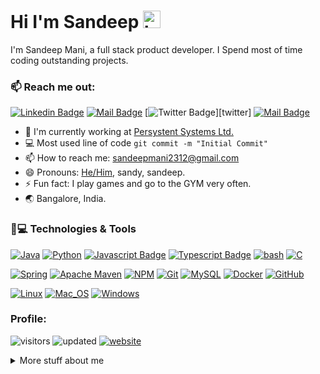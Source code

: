 # Hi I'm Sandeep <img src="https://user-images.githubusercontent.com/1303154/88677602-1635ba80-d120-11ea-84d8-d263ba5fc3c0.gif" width="28px" alt="hi">

I'm Sandeep Mani, a full stack product developer. I Spend most of time coding outstanding projects.

### :mailbox: Reach me out:

[![Linkedin Badge](https://img.shields.io/badge/-@sandeep--mani--kumar--kushwaha-0e76a8?style=plastic&labelColor=0e76a8&logo=linkedin&logoColor=white)][linkedIn] 
[![Mail Badge](https://img.shields.io/badge/-sandeepmani2312@gmail.com-c0392b?style=plastic&labelColor=c0392b&logo=gmail&logoColor=white)][gmail]
[![Twitter Badge](https://img.shields.io/badge/-@sandeep__mani__-1ca0f1?style=plastic&labelColor=1ca0f1&logo=twitter&logoColor=white&link=https://twitter.com/sandeep_mani_)][twitter]
[![Mail Badge](https://img.shields.io/badge/-@sandy__eep__-e84393?style=plastic&labelColor=e84393&logo=instagram&logoColor=white)][insta] 


- 🔭 I'm currently working at [Persystent Systems Ltd.][persistentsystems]
- :computer: Most used line of code `git commit -m "Initial Commit"`
- 📫 How to reach me: sandeepmani2312@gmail.com
- 😄 Pronouns: [He/Him][he-him], sandy, sandeep.
- ⚡ Fun fact: I play games and go to the GYM very often.
- 🌏 Bangalore, India.

### 🚀💻 Technologies & Tools

[![Java](https://img.shields.io/badge/-java-%23ED8B00.svg?style=for-the-badge&labelColor=black&logo=java&logoColor=%23ED8B00)](# "twitter")
[![Python](https://img.shields.io/badge/python-3670A0?style=for-the-badge&labelColor=black&logo=python&logoColor=3670A0)](#)
[![Javascript Badge](https://img.shields.io/badge/-Javascript-F0DB4F?style=for-the-badge&labelColor=black&logo=javascript&logoColor=F0DB4F)](#) 
[![Typescript Badge](https://img.shields.io/badge/-Typescript-007acc?style=for-the-badge&labelColor=black&logo=typescript&logoColor=007acc)](#)
[![bash](https://img.shields.io/badge/-bash-green?style=for-the-badge&labelColor=black&logo=GNU-Bash&logoColor=green)](https://en.wikipedia.org/wiki/Bash_(Unix_shell))
[![C](https://img.shields.io/badge/C-00599C?style=for-the-badge&logo=c&logoColor=white)](#)

[![Spring](https://img.shields.io/badge/spring-%236DB33F.svg?style=for-the-badge&labelColor=black&logo=spring&logoColor=%236DB33F)](#)
[![Apache Maven](https://img.shields.io/badge/Apache%20Maven-C71A36?style=for-the-badge&labelColor=black&logo=Apache%20Maven&logoColor=C71A36)](#)
[![NPM](https://img.shields.io/badge/NPM-red.svg?style=for-the-badge&labelColor=black&logo=npm&logoColor=white)](#)
[![Git](https://img.shields.io/badge/git-%23F05033.svg?style=for-the-badge&labelColor=black&logo=git&logoColor=%23F05033)](#)
[![MySQL](https://img.shields.io/badge/-MySQL-orange?style=for-the-badge&labelColor=black&logo=mysql&logoColor=orange)](#)
[![Docker](https://img.shields.io/badge/-Docker-blue?style=for-the-badge&logo=docker&labelColor=black)](#)
[![GitHub](https://img.shields.io/badge/-GitHub-181717?style=for-the-badge&logo=github)](#)

[![Linux](https://img.shields.io/badge/-Linux-red?style=for-the-badge&labelColor=black&logo=Linux&logoColor=white)](#)
[![Mac_OS](https://img.shields.io/badge/-Mac_OS-999999?style=for-the-badge&labelColor=black&logo=Apple&logoColor=white)](#)
[![Windows](https://img.shields.io/badge/-Windows-blue?style=for-the-badge&labelColor=black&logo=windows&logoColor=white)](#)

### Profile:

![visitors](https://visitor-badge.glitch.me/badge?page_id=Sandeep-Mani.visitor-badge&label=Visitors)
![updated](https://img.shields.io/github/last-commit/sandeep-mani/sandeep-mani?label=Updated&style=flat-square")
[![website](https://img.shields.io/website-up-down-green-red/https/sandeep-mani.github.io)](https://sandeep-mani.github.io "Portfolio")

<details>
<summary>
  More stuff about me
</summary>


I'm a passionate developer, with a demonstrated history of working in the information technology and services industry. But more importantly I'm passionate about technology, and bring ideas from skills and professional experience. Build, test and deploy scalable, highly available and modular software product.


![Sandeep's github stats](https://github-readme-stats.vercel.app/api?username=Sandeep-Mani&count_private=true&theme=tokyonight&hide=contribs,prs)

</details>


[linkedIn]:https://www.linkedin.com/in/sandeep-mani-kumar-kushwaha/ "LinkedIn"
[gmail]:mailto:sandeepmani2312@gmail.com "Gmail"
[twitter]:https://twitter.com/sandeep_mani_ "Twitter"
[insta]:https://instagram.com/sandy_eep_ "Instagram"
[persistentsystems]:https://github.com/persistentsystems "Persistent System Ltd."
[he-him]:https://www.mypronouns.org/he-him
[aws_codeguru]:https://aws.amazon.com/codeguru/
